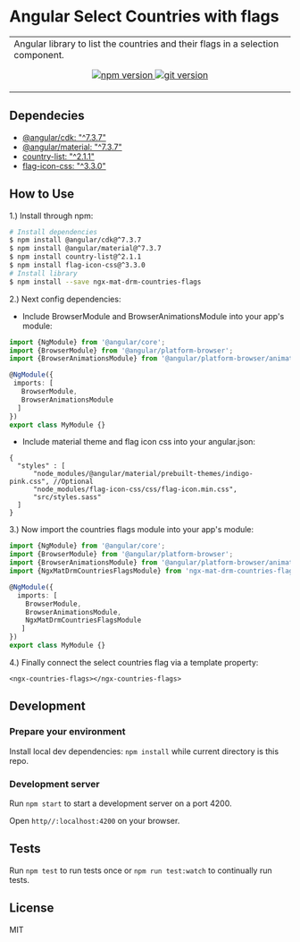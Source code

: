 # Angular Select Countries with flags

<table>
  <tr>
    <td>  
      Angular library to list the countries and their flags in a selection component.
      <p align="center">
        <a href="https://badge.fury.io/js/ngx-mat-drm-countries-flags">
          <img src="https://badge.fury.io/js/ngx-mat-drm-countries-flags.svg" alt="npm version">
        </a>
        <a href="https://badge.fury.io/gh/drobinetm%2Fdrm-ng-countries-flags">
          <img src="https://badge.fury.io/gh/drobinetm%2Fdrm-ng-countries-flags.svg" alt="git version">
        </a>
      </p>
    </td>
  </tr>
</table>

## Dependecies

* [@angular/cdk: "^7.3.7"](#)   
* [@angular/material: "^7.3.7"](https://www.npmjs.com/package/@angular/material)
* [country-list: "^2.1.1"](#)
* [flag-icon-css: "^3.3.0"](https://www.npmjs.com/package/flag-icon-css)

## How to Use

1.) Install through npm:
```bash
# Install dependencies
$ npm install @angular/cdk@^7.3.7
$ npm install @angular/material@^7.3.7
$ npm install country-list@^2.1.1
$ npm install flag-icon-css@^3.3.0
# Install library
$ npm install --save ngx-mat-drm-countries-flags
```
2.) Next config dependencies:
* Include BrowserModule and BrowserAnimationsModule into your app's module:
 ```typescript
import {NgModule} from '@angular/core';
import {BrowserModule} from '@angular/platform-browser';
import {BrowserAnimationsModule} from '@angular/platform-browser/animations';

@NgModule({
  imports: [
    BrowserModule, 
    BrowserAnimationsModule
   ]
})
export class MyModule {}
```
* Include material theme and flag icon css into your angular.json:
```jsmin 
{
  "styles" : [
      "node_modules/@angular/material/prebuilt-themes/indigo-pink.css", //Optional
      "node_modules/flag-icon-css/css/flag-icon.min.css",
      "src/styles.sass"
  ]
}
```
3.) Now import the countries flags module into your app's module:
```typescript
import {NgModule} from '@angular/core';
import {BrowserModule} from '@angular/platform-browser';
import {BrowserAnimationsModule} from '@angular/platform-browser/animations';
import {NgxMatDrmCountriesFlagsModule} from 'ngx-mat-drm-countries-flags';

@NgModule({
  imports: [
    BrowserModule,
    BrowserAnimationsModule,
    NgxMatDrmCountriesFlagsModule
   ]
})
export class MyModule {}
```
4.) Finally connect the select countries flag via a template property:
```angular2html
<ngx-countries-flags></ngx-countries-flags>
```

## Development

### Prepare your environment

Install local dev dependencies: `npm install` while current directory is this repo.
 
### Development server

Run `npm start` to start a development server on a port 4200.

Open `http//:localhost:4200` on your browser.

## Tests

Run `npm test` to run tests once or `npm run test:watch` to continually run tests.

## License

MIT
